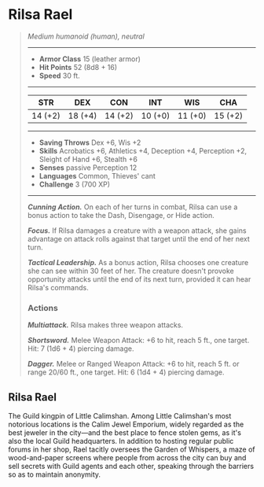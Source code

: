 # Rilsa Rael
>*Medium humanoid (human), neutral*
>___
>- **Armor Class** 15 (leather armor)
>- **Hit Points** 52 (8d8 + 16)
>- **Speed** 30 ft.
>___
>|STR|DEX|CON|INT|WIS|CHA|
>|:---:|:---:|:---:|:---:|:---:|:---:|
>|14 (+2)|18 (+4)|14 (+2)|10 (+0)|11 (+0)|15 (+2)|
>___
>- **Saving Throws** Dex +6, Wis +2
>- **Skills** Acrobatics +6, Athletics +4, Deception +4, Perception +2, Sleight of Hand +6, Stealth +6
>- **Senses** passive Perception 12
>- **Languages** Common, Thieves' cant
>- **Challenge** 3 (700 XP)
>___
>***Cunning Action.*** On each of her turns in combat, Rilsa can use a bonus action to take the Dash, Disengage, or Hide action.  
>
>***Focus.*** If Rilsa damages a creature with a weapon attack, she gains advantage on attack rolls against that target until the end of her next turn.  
>
>***Tactical Leadership.*** As a bonus action, Rilsa chooses one creature she can see within 30 feet of her. The creature doesn't provoke opportunity attacks until the end of its next turn, provided it can hear Rilsa's commands.  
>
>### Actions
>***Multiattack.*** Rilsa makes three weapon attacks.  
>
>***Shortsword.*** Melee Weapon Attack: +6 to hit, reach 5 ft., one target. Hit: 7 (1d6 + 4) piercing damage.  
>
>***Dagger.*** Melee  or Ranged Weapon Attack: +6 to hit, reach 5 ft. or range 20/60 ft., one target. Hit: 6 (1d4 + 4) piercing damage.
## Rilsa Rael
The Guild kingpin of Little Calimshan. Among Little Calimshan's most notorious locations is the Calim Jewel Emporium, widely regarded as the best jeweler in the city—and the best place to fence stolen gems, as it's also the local Guild headquarters. In addition to hosting regular public forums in her shop, Rael tacitly oversees the Garden of Whispers, a maze of wood-and-paper screens where people from across the city can buy and sell secrets with Guild agents and each other, speaking through the barriers so as to maintain anonymity.